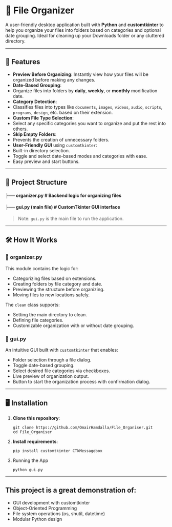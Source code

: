 # 📂 File Organizer

A user-friendly desktop application built with **Python** and **customtkinter** to help you organize your files into folders based on categories and optional date grouping. Ideal for cleaning up your Downloads folder or any cluttered directory.

---

## 🚀 Features

-  **Preview Before Organizing**: Instantly view how your files will be organized before making any changes.
-  **Date-Based Grouping**:
  - Organize files into folders by **daily**, **weekly**, or **monthly** modification date.
-  **Category Detection**:
  -  Classifies files into types like `documents`, `images`, `videos`, `audio`, `scripts`, `programs`, `design`, etc. based on their extension.
-  **Custom File Type Selection**:
  - Select any specific categories you want to organize and put the rest into others.
-  **Skip Empty Folders**:
  - Prevents the creation of unnecessary folders.
-  **User-Friendly GUI** using `customtkinter`:
  - Built-in directory selection.
  - Toggle and select date-based modes and categories with ease.
  - Easy preview and start buttons.

---



## 📁 Project Structure

#### ├── organizer.py # Backend logic for organizing files
#### ├── gui.py (main file) # CustomTkinter GUI interface

> Note: `gui.py` is the main file to run the application.

---

## 🛠️ How It Works

### 🧠 organizer.py
This module contains the logic for:
- Categorizing files based on extensions.
- Creating folders by file category and date.
- Previewing the structure before organizing.
- Moving files to new locations safely.

The `clean` class supports:
- Setting the main directory to clean.
- Defining file categories.
- Customizable organization with or without date grouping.

### 🎨 gui.py
An intuitive GUI built with `customtkinter` that enables:
- Folder selection through a file dialog.
- Toggle date-based grouping.
- Select desired file categories via checkboxes.
- Live preview of organization output.
- Button to start the organization process with confirmation dialog.

---
## 🖥️ Installation

1. **Clone this repository**:
   ```
   git clone https://github.com/OmairHamdalla/File_Organiser.git
   cd File_Organiser
   ```
2. **Install requirements**:
    ```
    pip install customtkinter CTkMessagebox
    ```
3. Running the App
    ```
    python gui.py
    ```

---

## This project is a great demonstration of:
- GUI development with customtkinter
- Object-Oriented Programming
- File system operations (os, shutil, datetime)
- Modular Python design
